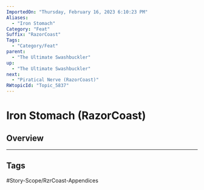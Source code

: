 ```yaml
---
ImportedOn: "Thursday, February 16, 2023 6:10:23 PM"
Aliases:
  - "Iron Stomach"
Category: "Feat"
Suffix: "RazorCoast"
Tags:
  - "Category/Feat"
parent:
  - "The Ultimate Swashbuckler"
up:
  - "The Ultimate Swashbuckler"
next:
  - "Piratical Nerve (RazorCoast)"
RWtopicId: "Topic_5837"
---
```

# Iron Stomach (RazorCoast)
## Overview

---
## Tags
#Story-Scope/RzrCoast-Appendices

